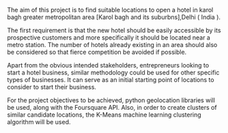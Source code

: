 The aim of this project is to find suitable locations to open a hotel in karol bagh greater metropolitan area [Karol bagh and its suburbns],Delhi ( India ).

The first requirement is that the new hotel should be easily accessible by its prospective customers and more specifically it should be located near a metro station. The number of hotels already existing in an area should also be considered so that fierce competition be avoided if possible.

Apart from the obvious intended stakeholders, entrepreneurs looking to start a hotel business, similar methodology could be used for other specific types of businesses. It can serve as an initial starting point of locations to consider to start their business.

For the project objectives to be achieved, python geolocation libraries will be used, along with the Foursquare API. Also, in order to create clusters of similar candidate locations, the K-Means machine learning clustering algorithm will be used.
